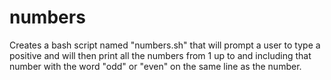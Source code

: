 # numbers

Creates a bash script named "numbers.sh" that will prompt a user to type a positive and will then print all the numbers from 1 up to and including that number with the word "odd" or "even" on the same line as the number.
